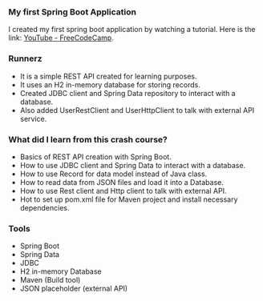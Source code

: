 ### My first Spring Boot Application
I created my first spring boot application by watching a tutorial.
Here is the link: [YouTube - FreeCodeCamp](https://www.youtube.com/watch?v=31KTdfRH6nY).

### Runnerz
- It is a simple REST API created for learning purposes.
- It uses an H2 in-memory database for storing records.
- Created JDBC client and Spring Data repository to interact with a database.
- Also added UserRestClient and UserHttpClient to talk with external API service.

### What did I learn from this crash course?
- Basics of REST API creation with Spring Boot.
- How to use JDBC client and Spring Data to interact with a database.
- How to use Record for data model instead of Java class.
- How to read data from JSON files and load it into a Database.
- How to use Rest client and Http client to talk with external API.
- Hot to set up pom.xml file for Maven project and install necessary dependencies.

### Tools
- Spring Boot
- Spring Data
- JDBC
- H2 in-memory Database
- Maven (Build tool)
- JSON placeholder (external API)
